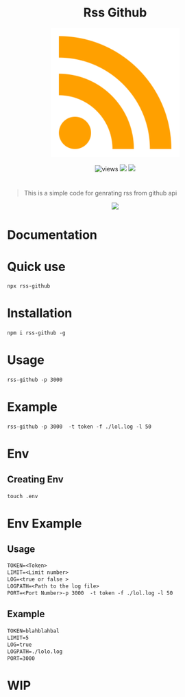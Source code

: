 <h1 align=center>Rss Github</h1>
<p align=center>
<img src="./public/public/assets/icon.png" width=300 alt=views>
</p>

<p align=center>
<img src="https://img.shields.io/github/license/alestor123/RSS-GITHUB" alt=views >
<a href="https://github.com/alestor123/RSS-GITHUB/issues">
<img src="https://img.shields.io/github/issues-raw/alestor123/RSS-GITHUB"></a>
<a href="https://www.npmjs.com/package/rss-github"><img src="https://img.shields.io/npm/v/rss-github"></a>
</p>

# 
> This is a simple code for genrating rss from github api
<p align=center>
<a href="https://npmjs.org/package/rss-github">
<img src="https://nodei.co/npm/rss-github.png"></a>
</p>

# Documentation

# Quick use

``npx rss-github``

# Installation

``npm i rss-github -g ``

# Usage

``rss-github -p 3000 ``

# Example
``rss-github -p 3000  -t token -f ./lol.log -l 50  ``

# Env

## Creating Env
``touch .env``

# Env Example

## Usage
```
TOKEN=<Token> 
LIMIT=<Limit number>
LOG=<true or false >
LOGPATH=<Path to the log file>
PORT=<Port Number>-p 3000  -t token -f ./lol.log -l 50 
```
## Example

```
TOKEN=blahblahbal 
LIMIT=5
LOG=true
LOGPATH=./lolo.log
PORT=3000
```

# WIP
